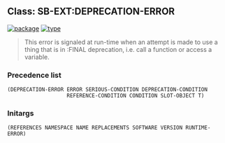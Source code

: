 ## Class: SB-EXT:DEPRECATION-ERROR
[![package](https://img.shields.io/badge/Package-SB--EXT-5f9ea0.svg?style=social&colorA=999999)](../) [![type](https://img.shields.io/badge/Type-Class-5f9ea0.svg?style=social&colorA=999999)](../#class) 

> This error is signaled at run-time when an attempt is made to use
> a thing that is in :FINAL deprecation, i.e. call a function or access
> a variable.

### Precedence list
```
(DEPRECATION-ERROR ERROR SERIOUS-CONDITION DEPRECATION-CONDITION
                   REFERENCE-CONDITION CONDITION SLOT-OBJECT T)
```
### Initargs
```
(REFERENCES NAMESPACE NAME REPLACEMENTS SOFTWARE VERSION RUNTIME-ERROR)
```
